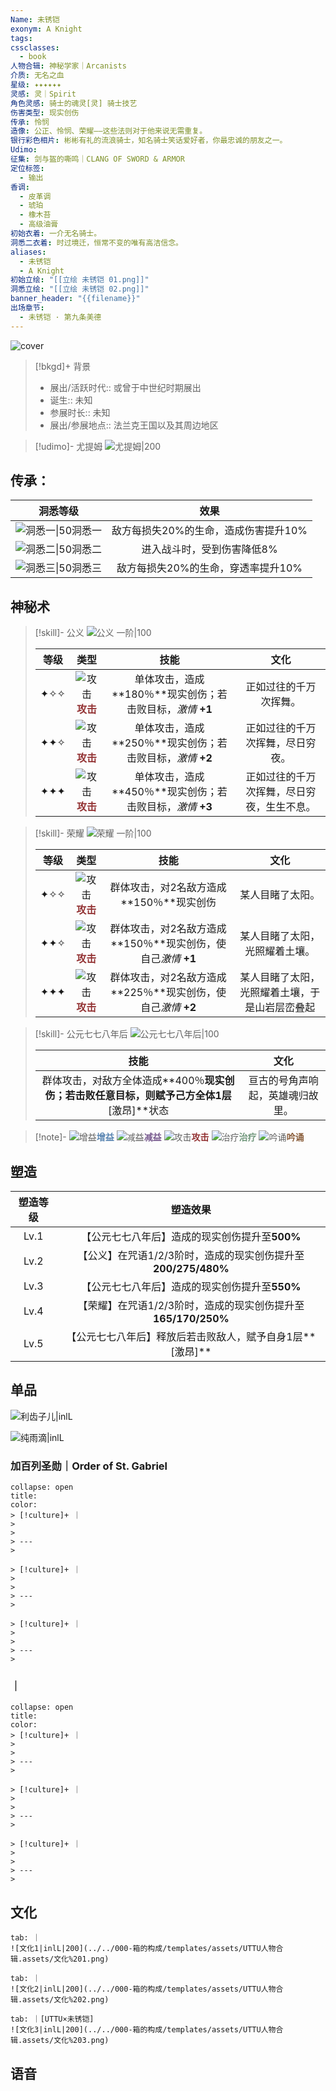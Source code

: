 ```yaml
---
Name: 未锈铠
exonym: A Knight
tags: 
cssclasses:
  - book
人物合辑: 神秘学家｜Arcanists
介质: 无名之血
星级: ✦✦✦✦✦✦
灵感: 灵｜Spirit
角色灵感: 骑士的魂灵[灵] 骑士技艺
伤害类型: 现实创伤
传承: 怜悯
造像: 公正、怜悯、荣耀——这些法则对于他来说无需重复。
银行彩色相片: 彬彬有礼的流浪骑士，知名骑士笑话爱好者，你最忠诚的朋友之一。
Udimo: 
征集: 剑与盔的嘶鸣｜CLANG OF SWORD & ARMOR
定位标签:
  - 输出
香调:
  - 皮革调
  - 琥珀
  - 橡木苔
  - 高级油膏
初始衣着: 一介无名骑士。
洞悉二衣着: 时过境迁，恒常不变的唯有高洁信念。
aliases:
  - 未锈铠
  - A Knight
初始立绘: "[[立绘 未锈铠 01.png]]"
洞悉立绘: "[[立绘 未锈铠 02.png]]"
banner_header: "{{filename}}"
出场章节:
  - 未锈铠 · 第九条美德
---
```

![cover](assets/未锈铠｜A%20Knight.assets/立绘%20未锈铠%2002.png)

> [!bkgd]+ 背景
> - 展出/活跃时代:: 或曾于中世纪时期展出
> - 诞生:: 未知
> - 参展时长:: 未知
> - 展出/参展地点:: 法兰克王国以及其周边地区

> [!udimo]- 尤提姆
> ![尤提姆|200](assets/未锈铠｜A%20Knight.assets/未锈铠的尤提姆.png)
> 

## 传承：

|                           洞悉等级                           |                 效果                 |
| :----------------------------------------------------------: | :----------------------------------: |
| ![洞悉一\|50](000-箱的构成/templates/assets/UTTU人物合辑.assets/图标%20洞悉Ⅰ.png)洞悉一 | 敌方每损失20%的生命，造成伤害提升10% |
| ![洞悉二\|50](000-箱的构成/templates/assets/UTTU人物合辑.assets/图标%20洞悉Ⅱ.png)洞悉二 |      进入战斗时，受到伤害降低8%      |
| ![洞悉三\|50](000-箱的构成/templates/assets/UTTU人物合辑.assets/图标%20洞悉Ⅲ.png)洞悉三 |  敌方每损失20%的生命，穿透率提升10%  |

## 神秘术

> [!skill]- 公义
> ![公义 一阶|100](assets/未锈铠｜A%20Knight.assets/神秘术%20公义1.png)
> 
> | 等级 |                             类型                             |                            技能                            |                    文化                    |
> | :--: | :----------------------------------------------------------: | :--------------------------------------------------------: | :----------------------------------------: |
> | ✦✧✧  | ![攻击](000-箱的构成/templates/assets/UTTU人物合辑.assets/Attack.png)<b><font color="#933334">攻击</font></b> | 单体攻击，造成**180％**现实创伤；若击败目标，*激情* **+1** |           正如过往的千万次挥舞。           |
> | ✦✦✧  | ![攻击](000-箱的构成/templates/assets/UTTU人物合辑.assets/Attack.png)<b><font color="#933334">攻击</font></b> | 单体攻击，造成**250％**现实创伤；若击败目标，*激情* **+2** |      正如过往的千万次挥舞，尽日穷夜。      |
> | ✦✦✦  | ![攻击](000-箱的构成/templates/assets/UTTU人物合辑.assets/Attack.png)<b><font color="#933334">攻击</font></b> | 单体攻击，造成**450％**现实创伤；若击败目标，*激情* **+3** | 正如过往的千万次挥舞，尽日穷夜，生生不息。 |
> 

> [!skill]- 荣耀
> ![荣耀 一阶|100](assets/未锈铠｜A%20Knight.assets/神秘术%20荣耀1.png)
> 
> | 等级 |                             类型                             |                             技能                             |                      文化                      |
> | :--: | :----------------------------------------------------------: | :----------------------------------------------------------: | :--------------------------------------------: |
> | ✦✧✧  | ![攻击](000-箱的构成/templates/assets/UTTU人物合辑.assets/Attack.png)<b><font color="#933334">攻击</font></b> |           群体攻击，对2名敌方造成**150％**现实创伤           |                某人目睹了太阳。                |
> | ✦✦✧  | ![攻击](000-箱的构成/templates/assets/UTTU人物合辑.assets/Attack.png)<b><font color="#933334">攻击</font></b> | 群体攻击，对2名敌方造成**150％**现实创伤，使自己*激情* **+1** |         某人目睹了太阳，光照耀着土壤。         |
> | ✦✦✦  | ![攻击](000-箱的构成/templates/assets/UTTU人物合辑.assets/Attack.png)<b><font color="#933334">攻击</font></b> | 群体攻击，对2名敌方造成**225％**现实创伤，使自己*激情* **+2** | 某人目睹了太阳，光照耀着土壤，于是山岩层峦叠起 |
> 

> [!skill]- 公元七七八年后
> ![公元七七八年后|100](assets/未锈铠｜A%20Knight.assets/至终的仪式%20公元七七八年后.png)
> 
> |                             技能                             |               文化               |
> | :----------------------------------------------------------: | :------------------------------: |
> | 群体攻击，对敌方全体造成**400％**现实创伤；若击败任意目标，则赋予己方全体1层**[激昂]**状态 | 亘古的号角声响起，英雄魂归故里。 |
> 



> [!note]- 
> ![增益](000-箱的构成/templates/assets/UTTU人物合辑.assets/Buff.png)<b><font color="#5c87b3">增益</font></b>
> ![减益](000-箱的构成/templates/assets/UTTU人物合辑.assets/Debuff.png)<b><font color="#7B5E91">减益</font></b>
> ![攻击](000-箱的构成/templates/assets/UTTU人物合辑.assets/Attack.png)<b><font color="#933334">攻击</font></b>
> ![治疗](000-箱的构成/templates/assets/UTTU人物合辑.assets/Health.png)<b><font color="#6F967A">治疗</font></b>
> ![吟诵](000-箱的构成/templates/assets/UTTU人物合辑.assets/Channel.png)<b><font color="#895C39">吟诵</font></b>

## 塑造

| 塑造等级 |                           塑造效果                           |
| :------: | :----------------------------------------------------------: |
|   Lv.1   |        【公元七七八年后】造成的现实创伤提升至**500%**        |
|   Lv.2   | 【公义】在咒语1/2/3阶时，造成的现实创伤提升至**200/275/480%** |
|   Lv.3   |        【公元七七八年后】造成的现实创伤提升至**550%**        |
|   Lv.4   | 【荣耀】在咒语1/2/3阶时，造成的现实创伤提升至**165/170/250%** |
|   Lv.5   |  【公元七七八年后】释放后若击败敌人，赋予自身1层**[激昂]**   |

## 单品

![利齿子儿|inlL](000-箱的构成/templates/assets/UTTU人物合辑.assets/货币%20利齿子儿.png)

![纯雨滴|inlL](000-箱的构成/templates/assets/UTTU人物合辑.assets/货币%20纯雨滴.png)

### 加百列圣勋｜Order of St. Gabriel

````ad-flex
collapse: open
title: 
color: 
> [!culture]+ ｜
> 
> 
> ---
> 

> [!culture]+ ｜
> 
> 
> ---
> 

> [!culture]+ ｜
> 
> 
> ---
> 
````

### ｜

````ad-flex
collapse: open
title: 
color: 
> [!culture]+ ｜
> 
> 
> ---
> 

> [!culture]+ ｜
> 
> 
> ---
> 

> [!culture]+ ｜
> 
> 
> ---
> 
````

## 文化

````tab
tab: ｜
![文化1|inlL|200](../../000-箱的构成/templates/assets/UTTU人物合辑.assets/文化%201.png)

tab: ｜
![文化2|inlL|200](../../000-箱的构成/templates/assets/UTTU人物合辑.assets/文化%202.png)

tab: ｜[UTTU×未锈铠]
![文化3|inlL|200](../../000-箱的构成/templates/assets/UTTU人物合辑.assets/文化%203.png)

````

## 语音

